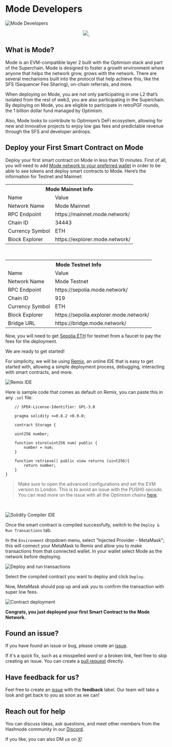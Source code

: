 # Mode Developers

![Mode Developers](https://cdn.hashnode.com/res/hashnode/image/upload/v1706553245099/GYD6fKeG6.jpg "Mode Developers")

<p align="center">
<a href="https://mode.network/">
    <img src="https://img.shields.io/badge/MADE%20BY%20Mode-000000.svg?style=for-the-badge&logo">
</a>
<a href="https://discord.gg/modenetworkofficial">
    <img alt="" src="https://img.shields.io/badge/Join%20the%20community-black.svg?style=for-the-badge&logo=discord&labelColor=000000&logoWidth=20">
  </a>
</p>

## What is Mode?
Mode is an EVM-compatible layer 2 built with the Optimism stack and part of the Superchain. Mode is designed to foster a growth environment where anyone that helps the network grow, grows with the network. There are several mechanisms built into the protocol that help achieve this, like the SFS (Sequencer Fee Sharing), on-chain referrals, and more.

When deploying on Mode, you are not only participating in one L2 that’s isolated from the rest of web3, you are also participating in the Superchain. By deploying on Mode, you are eligible to participate in retroPGF rounds, the 1 billion dollar fund managed by Optimism.

Also, Mode looks to contribute to Optimism’s DeFi ecosystem, allowing for new and innovative projects to enjoy low gas fees and predictable revenue through the SFS and developer airdrops.

## Deploy your First Smart Contract on Mode

Deploy your first smart contract on Mode in less than 10 minutes. First of all, you will need to add [Mode network to your preferred wallet](https://docs.mode.network/mode-developer-mainnet/using-mode-mainnet) in order to be able to see tokens and deploy smart contracts to Mode. Here’s the information for Testnet and Mainnet:


<div style="text-align: center;">
  <table>
    <tr>
      <th colspan="2">Mode Mainnet Info</th>
    </tr>
    <tr>
      <td >Name</td>
      <td >Value</td>
    </tr>
    <tr>
        <td>Network Name</td>
        <td>Mode Mainnet</td>
    </tr>
    <tr>
        <td>RPC Endpoint</td>
        <td>https://mainnet.mode.network/</td>
    </tr>
    <tr>
        <td>Chain ID</td>
        <td>34443</td>
    </tr>
    <tr>
        <td>Currency Symbol</td>
        <td>ETH</td>
    </tr>
    <tr>
        <td>Block Explorer</td>
        <td>https://explorer.mode.network/</td>
    </tr>
  </table>
</div>

<br/>

<div style="text-align: center;">
  <table>
    <tr>
      <th colspan="2">Mode Testnet Info</th>
    </tr>
    <tr>
      <td >Name</td>
      <td >Value</td>
    </tr>
    <tr>
        <td>Network Name</td>
        <td>Mode Testnet</td>
    </tr>
    <tr>
        <td>RPC Endpoint</td>
        <td>https://sepolia.mode.network/</td>
    </tr>
    <tr>
        <td>Chain ID</td>
        <td>919</td>
    </tr>
    <tr>
        <td>Currency Symbol</td>
        <td>ETH</td>
    </tr>
    <tr>
        <td>Block Explorer</td>
        <td>https://sepolia.explorer.mode.network/</td>
    </tr>
    <tr>
        <td>Bridge URL</td>
        <td>https://bridge.mode.network/</td>
    </tr>
  </table>
</div>


Now, you will need to get [Sepolia ETH](https://docs.mode.network/tools/testnet-faucets) for testnet from a faucet to pay the fees for the deployment. 

We are ready to get started!

For simplicity, we will be using [Remix](https://docs.mode.network/build-on-mode/deploying-a-smart-contract/using-remix), an online IDE that is easy to get started with, allowing a simple deployment process, debugging, interacting with smart contracts, and more.

![Remix IDE](https://cdn.hashnode.com/res/hashnode/image/upload/v1706551770268/OEHDn1Cp_.png "Remix IDE")


Here is sample code that comes as default on Remix, you can paste this in any `.sol` file:

        // SPDX-License-Identifier: GPL-3.0

        pragma solidity >=0.8.2 <0.9.0;

        contract Storage {

        uint256 number;
        
        function store(uint256 num) public {
            number = num;
        }

        function retrieve() public view returns (uint256){
            return number;
        }
    }
    

> Make sure to open the advanced configurations and set the EVM version to London. This is to avoid an issue with the PUSH0 opcode. You can read more on the issue with all the Optimism chains [here](https://community.optimism.io/docs/developers/build/differences/#opcode-differences).

<br/>

![Solidity Compiler IDE](https://cdn.hashnode.com/res/hashnode/image/upload/v1706551886961/1vWR1s6oV.png?auto=format "Solidity Compiler IDE")

Once the smart contract is compiled successfully, switch to the `Deploy & Run Transactions` tab.

In the `Environment` dropdown menu, select "Injected Provider - MetaMask"; this will connect your MetaMask to Remix and allow you to make transactions from that connected wallet. In your wallet select Mode as the network before deploying.

![Deploy and run transactions](https://cdn.hashnode.com/res/hashnode/image/upload/v1706551941302/1X7JUaUJy.png?auto=format "Deploy and run transactions")

Select the compiled contract you want to deploy and click `Deploy`.

Now, MetaMask should pop up and ask you to confirm the transaction with super low fees.

![Contract deployment](https://cdn.hashnode.com/res/hashnode/image/upload/v1706551970198/jLsnnEktZ.png "Contract deployment")

<strong>Congrats, you just deployed your first Smart Contract to the Mode Network.</strong>


## Found an issue?

If you have found an issue or bug, please create an [issue](https:/https://github.com/mode-network/mode-developers).

If it's a quick fix, such as a misspelled word or a broken link, feel free to skip creating an issue. You can create a [pull request](https://github.com/mode-network/mode-developers/pulls) directly.

## Have feedback for us?

Feel free to create an [issue](https://github.com/mode-network/mode-developers/issues) with the **feedback** label. Our team will take a look and get back to you as soon as we can!

## Reach out for help

You can discuss ideas, ask questions, and meet other members from the Hashnode community in our [Discord](https://discord.gg/modenetworkofficial).

If you like, you can also DM us on [X](https://x.com/modenetwork)!
